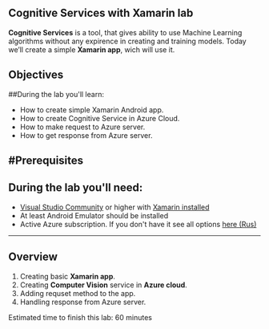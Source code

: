 Cognitive Services with Xamarin lab
-

**Cognitive Services** is a tool, that gives ability to use Machine Learning algorithms without any expirence in creating and training models. Today we’ll create a simple **Xamarin app**, wich will use it.

Objectives
-
##During the lab you'll learn:
* How to create simple Xamarin Android app.
* How to create Cognitive Service in Azure Cloud.
* How to make request to Azure server.
* How to get response from Azure server.


#Prerequisites
-
During the lab you'll need:
---
* [Visual Studio Community](https://visualstudio.microsoft.com/ru) or higher with [Xamarin installed](https://docs.microsoft.com/en-us/xamarin/get-started/installation/windows)
* At least Android Emulator should be installed
* Active Azure subscription. If you don't have it see all options [here (Rus)](https://habr.com/ru/company/microsoft/blog/352786/)

---

Overview
-
1. Creating basic **Xamarin app**.
2. Creating **Computer Vision** service in **Azure cloud**.
3. Adding requset method to the app.
4. Handling response from Azure server.

Estimated time to finish this lab: 60 minutes




